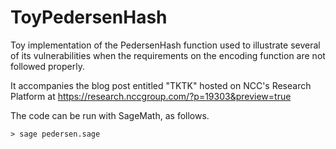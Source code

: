 # ToyPedersenHash
Toy implementation of the PedersenHash function used to 
illustrate several of its vulnerabilities when the requirements on the
encoding function are not followed properly.

It accompanies the blog post entitled "TKTK" hosted on NCC's Research Platform at
https://research.nccgroup.com/?p=19303&preview=true

The code can be run with SageMath, as follows.

~~~
> sage pedersen.sage
~~~
